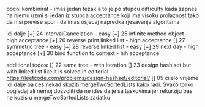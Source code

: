 pocni kombinirat - imas jedan tezak a to je po stupcu difficulty
kada zapnes na njemu uzmi si jedan iz stupca acceptance koji ima
visoku prolaznost tako da nisi previse spor i da imas osjecaj napredka
rjesavanja algoritama

idi dalje
[+] 24 intervalCancelation - easy
[+] 25 infinite method object - high acceptance
[+] 26 reverse print linked list - high acceptance
[] 27 symmetric tree - easy
[+] 28 reverse linked list - easy
[+] 29 next day - high acceptance
[+] 30 bind function to context - hih acceptance

additional todos:
[] 22 same tree - with iteration
[] 23 design hash set but with linked list like it is solved in editorial https://leetcode.com/problems/design-hashset/editorial/
[] 05 cijelo vrijeme idi dalje pa ces nekad skuziti mergeTwoSortedLists kako radi. Svako toliko pogledaj ali nemoj
dozvoliti da ne ides dalje sa taskovima jer rekurziju bas ne kuzis u mergeTwoSortedLists zadatku
